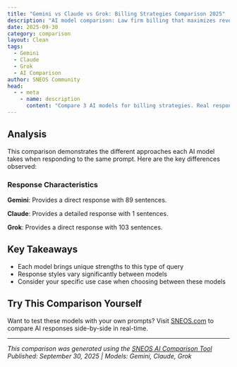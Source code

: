 ```yaml
---
title: "Gemini vs Claude vs Grok: Billing Strategies Comparison 2025"
description: "AI model comparison: Law firm billing that maximizes revenue without alienating clients..."
date: 2025-09-30
category: comparison
layout: Clean
tags:
  - Gemini
  - Claude
  - Grok
  - AI Comparison
author: SNEOS Community
head:
  - - meta
    - name: description
      content: "Compare 3 AI models for billing strategies. Real responses from Gemini, Claude, Grok with detailed analysis."
---
```


<ChatComparison
  title="Gemini vs Claude vs Grok: Billing Strategies Comparison 2025"
  prompt="Law firm billing that maximizes revenue without alienating clients"
  :responses='{
    "Gemini": "Law firm billing that maximizes revenue without alienating clients is a delicate balancing act. It requires transparency, value delivery, and a proactive approach. Here\u0027s a breakdown of strategies:\n\n**I. Foundational Principles: Transparency \u0026 Value**\n\n*   **Clearly Defined Engagement Agreement:**\n    *   **Scope of Work:**  Be precise about what you *will* and *will not* do.  Ambiguity leads to disputes.\n    *   **Billing Rates (All Personnel):**  List hourly rates for partners, associates, paralegals, and any other billable staff.  Make sure clients understand the rate structure.\n    *   **Fee Arrangement:** Specify whether it\u0027s hourly, flat fee, contingency, hybrid, or value-based. Explain the advantages and disadvantages of each.\n    *   **Expense Policy:**  Detail which expenses are billable (travel, court fees, copying, online research, etc.) and how they are calculated.  Get pre-approval for significant expenses.\n    *   **Payment Terms:**  Clearly state due dates, late payment penalties (if any), and accepted payment methods.\n    *   **Regular Reviews:** Include a clause stating how often the engagement agreement will be reviewed and updated, and under what circumstances.\n\n*   **Communication is Key:**\n    *   **Regular Updates:**  Keep clients informed about the progress of their case, potential roadblocks, and any significant changes in strategy.\n    *   **Discuss Budget Implications:**  If a case is going to require more work than initially anticipated, discuss the potential budget impact *before* incurring the extra costs.\n    *   **Promptly Answer Questions:**  Respond to client inquiries about billing promptly and thoroughly. Don\u0027t leave them guessing.\n    *   **Educate Clients:** Explain legal processes and why certain tasks are necessary. Help them understand the value you\u0027re providing.\n\n*   **Focus on Value:**\n    *   **Deliver Exceptional Service:**  The best way to avoid billing disputes is to provide high-quality legal work that achieves positive results.\n    *   **Go the Extra Mile:**  Small gestures of good service (e.g., anticipating needs, being readily available) can build goodwill and make clients more understanding of fees.\n    *   **Demonstrate Results:**  Quantify the value you bring.  Did you save them money?  Protect their interests?  Achieve a favorable outcome?  Highlight these successes.\n\n**II. Billing Practices to Maximize Revenue (Without Alienating Clients):**\n\n*   **Detailed and Accurate Timekeeping:**\n    *   **Record Time Contemporaneously:**  Don\u0027t rely on memory. Record time as you work on a task. Use time tracking software.\n    *   **Use Clear and Descriptive Time Entries:**  Avoid vague descriptions like \u0022research\u0022 or \u0022phone call.\u0022  Instead, use \u0022Research regarding statute of limitations for breach of contract claim\u0022 or \u0022Phone conference with client regarding settlement offer.\u0022\n    *   **Avoid Block Billing:**  Break down large blocks of time into smaller, more specific entries.  Clients are often suspicious of block billing.\n    *   **Reasonable Billing Increments:**  Many firms bill in 6-minute (0.1 hour) increments. Be consistent.\n\n*   **Strategic Fee Arrangements:**\n    *   **Flat Fees:**  Good for routine tasks (e.g., simple wills, uncontested divorces). Provides certainty for the client and allows you to streamline your work.  Carefully estimate the scope of work to ensure profitability.\n    *   **Contingency Fees:**  Common in personal injury cases.  Align your interests with the client\u0027s, but be selective about the cases you take on contingency.\n    *   **Value-Based Billing:**  Focus on the *value* you provide, not just the time you spend.  This requires a deep understanding of the client\u0027s needs and goals.  Can be very lucrative if done right.\n    *   **Hybrid Fee Arrangements:**  Combine elements of different fee structures (e.g., a small flat fee for initial work, plus an hourly rate if the case goes to trial).\n    *   **Consider a Retainer:** Secures your services and provides a financial buffer.\n\n*   **Expense Management:**\n    *   **Minimize Unnecessary Expenses:**  Be mindful of costs.  Don\u0027t spend lavishly on client matters.\n    *   **Negotiate Vendor Rates:**  Shop around for the best prices on services like copying, printing, and expert witnesses.\n    *   **Pass Through Discounts:** If you receive a discount from a vendor, pass that discount on to the client.\n    *   **Itemize Expenses Clearly:**  Don\u0027t just lump expenses together.  Provide a detailed breakdown.\n\n*   **Billing Software and Automation:**\n    *   **Use a Robust Billing System:**  Modern software can automate time tracking, invoicing, and payment processing.  It can also help you identify potential billing errors.\n    *   **Consider Online Payment Options:**  Make it easy for clients to pay their bills.\n    *   **Automated Reminders:**  Set up automated reminders for overdue invoices.\n\n*   **Review and Audit Bills:**\n    *   **Catch Errors Before Sending:**  Review each bill carefully before sending it to the client.  Look for errors in time entries, expense calculations, and billing rates.\n    *   **Ensure Compliance with Billing Guidelines:**  If the client has specific billing guidelines, make sure you are following them.\n    *   **Consider Internal Audits:** Periodically audit your billing practices to identify areas for improvement.\n\n**III. Proactive Client Management \u0026 Relationship Building**\n\n*   **Regular Client Communication:**\n    *   **Progress Reports:**  Provide periodic updates on the case, even if there\u0027s no major news.\n    *   **Phone Calls and Emails:**  Stay in touch with clients.  Be responsive to their questions and concerns.\n    *   **Client Satisfaction Surveys:**  Get feedback from clients on your services and billing practices.\n\n*   **Be Willing to Negotiate (Within Reason):**\n    *   **Listen to Concerns:**  If a client raises concerns about a bill, listen carefully to their concerns and try to understand their perspective.\n    *   **Offer Explanations:**  Explain the basis for the charges in detail.\n    *   **Be Flexible:**  In some cases, it may be necessary to negotiate a discount or payment plan to resolve a billing dispute.  It\u0027s often better to compromise than to lose a client.\n\n*   **Train Your Team:**\n    *   **Billing Policies and Procedures:**  Train your attorneys and staff on your firm\u0027s billing policies and procedures.\n    *   **Client Communication Skills:**  Teach your team how to communicate effectively with clients about billing matters.\n    *   **Ethical Billing Practices:**  Emphasize the importance of ethical billing practices and avoiding overbilling.\n\n**IV. Ethical Considerations:**\n\n*   **Do Not Overbill:**  This is unethical and can damage your reputation.  Only bill for reasonable and necessary services.\n*   **Be Transparent About Fees:**  Don\u0027t hide fees or surprise clients with unexpected charges.\n*   **Avoid \u0022Padding\u0022 Time:**  Don\u0027t inflate your time entries.\n*   **Comply with Ethical Rules:**  Be familiar with the ethical rules governing attorney billing in your jurisdiction.\n\n**In Summary:**\n\nMaximizing revenue while maintaining positive client relationships requires a firm commitment to transparency, value, and ethical billing practices.  By implementing these strategies, law firms can increase their profitability without alienating their clients.  The key is to focus on delivering exceptional service, communicating effectively, and being willing to work with clients to resolve billing disputes.\n",
    "Claude": "Here are key strategies for revenue-maximizing billing that maintains strong client relationships:\n\n## Transparent Billing Practices\n\n**Clear Fee Structures**\n- Provide detailed engagement letters outlining all potential costs\n- Use fixed fees for routine matters when possible\n- Clearly explain hourly rate variations by attorney level\n- Discuss estimated ranges and budget parameters upfront\n\n**Regular Communication**\n- Send monthly interim bills rather than large quarterly surprises\n- Include brief case progress updates with invoices\n- Promptly notify clients when approaching budget thresholds\n- Offer regular budget reviews for ongoing matters\n\n## Value-Based Billing Models\n\n**Alternative Fee Arrangements (AFAs)**\n- Flat fees for standardized services\n- Success/contingency components for appropriate matters\n- Blended rates for team-based work\n- Phased billing tied to project milestones\n\n**Value Documentation**\n- Clearly articulate outcomes achieved\n- Quantify cost savings or revenue generated for client\n- Highlight expertise that prevented problems\n- Compare costs to potential consequences avoided\n\n## Efficiency and Technology\n\n**Process Optimization**\n- Use templates and precedents to reduce drafting time\n- Implement matter management systems\n- Automate routine tasks where appropriate\n- Train staff to work efficiently at appropriate levels\n\n**Accurate Time Tracking**\n- Use real-time time entry systems\n- Provide detailed, meaningful task descriptions\n- Avoid block billing for multiple tasks\n- Review and edit time entries for accuracy and client value\n\n## Client Relationship Management\n\n**Regular Check-ins**\n- Schedule periodic relationship meetings beyond billing discussions\n- Seek feedback on service quality and billing satisfaction\n- Address concerns promptly and professionally\n- Demonstrate ongoing value beyond individual matters\n\n**Flexible Payment Options**\n- Offer payment plans for large bills\n- Accept various payment methods\n- Consider retainer arrangements\n- Provide early payment discounts when cash flow allows\n\nWould you like me to elaborate on any of these strategies or discuss implementation approaches?",
    "Grok": "Balancing revenue maximization with client satisfaction is a delicate art for law firms. Billing practices must be transparent, fair, and value-driven to maintain trust while ensuring profitability. Below are strategies for law firm billing that can help achieve this balance, based on industry best practices and client psychology.\n\n---\n\n### 1. Adopt Transparent and Predictable Billing Models\n   - **Why it works**: Clients are more likely to accept bills when they understand what they\u2019re paying for and can anticipate costs. Surprises in billing lead to dissatisfaction.\n   - **How to implement**:\n     - Use **flat fees** for predictable, routine matters (e.g., simple contracts, wills). This provides certainty for clients and allows the firm to build in a margin for efficiency gains.\n     - Offer **capped fees** or hybrid models (a base fee plus hourly for unexpected complexities) for matters with some uncertainty.\n     - Provide detailed **fee estimates** upfront, with clear explanations of variables that could increase costs.\n   - **Revenue impact**: Predictable models encourage clients to engage services without hesitation, increasing case volume. Efficiency-driven flat fees can also boost margins if workflows are streamlined.\n\n---\n\n### 2. Leverage Value-Based Billing Over Hourly Rates\n   - **Why it works**: Hourly billing often feels like a \u201Cblack box\u201D to clients, who may perceive it as incentivizing inefficiency. Value-based billing ties fees to the outcome or importance of the work, aligning firm and client interests.\n   - **How to implement**:\n     - Charge based on the complexity, risk, or value of the outcome (e.g., a percentage of a settlement or deal value for high-stakes cases).\n     - Offer **success fees** or contingency arrangements for litigation, where clients pay only if they win (or pay a reduced rate upfront with a bonus on success).\n   - **Revenue impact**: Value-based billing can justify higher fees for high-impact work, as clients are willing to pay more for results that matter. It also differentiates the firm from competitors stuck on hourly rates.\n   - **Client satisfaction**: Clients feel they\u2019re paying for results, not just time, which builds trust.\n\n---\n\n### 3. Implement Tiered Service Packages\n   - **Why it works**: Offering different service levels allows clients to choose what fits their budget and needs, reducing sticker shock and increasing perceived control.\n   - **How to implement**:\n     - Create packages such as \u201CBasic,\u201D \u201CStandard,\u201D and \u201CPremium\u201D for common services (e.g., corporate formation or estate planning). Each tier could include more comprehensive advice, faster turnaround, or additional perks.\n     - Clearly explain what each package includes and the value of \u201Cupgrading.\u201D\n   - **Revenue impact**: Upselling to higher tiers becomes natural as clients see tangible benefits, increasing per-client revenue without pushing too hard.\n   - **Client satisfaction**: Clients appreciate having options and don\u2019t feel forced into a one-size-fits-all cost structure.\n\n---\n\n### 4. Use Technology to Streamline Billing and Enhance Transparency\n   - **Why it works**: Clients expect modern, accessible billing practices. Technology reduces errors, speeds up invoicing, and provides real-time insights, which builds trust.\n   - **How to implement**:\n     - Use billing software (e.g., Clio, MyCase) to automate time tracking, generate detailed invoices, and allow clients to view costs in real time via client portals.\n     - Break down invoices with clear descriptions of tasks, time spent, and associated costs\u2014avoid vague entries like \u201Clegal services.\u201D\n     - Offer online payment options and reminders to reduce friction in collections.\n   - **Revenue impact**: Automation reduces administrative overhead, allowing staff to focus on billable work. Clear invoices also minimize disputes, speeding up payment cycles.\n   - **Client satisfaction**: Transparency and ease of payment make clients feel respected and in control.\n\n---\n\n### 5. Communicate Regularly About Costs and Value\n   - **Why it works**: Clients are less likely to balk at bills if they\u2019re kept in the loop and understand the value of the work. Proactive communication prevents disputes before they arise.\n   - **How to implement**:\n     - Send periodic updates (e.g., weekly or monthly) summarizing work done, costs incurred, and upcoming expenses.\n     - Highlight milestones or wins in communications to reinforce the value of your services (e.g., \u201CWe successfully negotiated X, saving you Y\u201D).\n     - Be upfront about potential cost overruns as soon as they\u2019re foreseeable, proposing solutions like phased billing or scope adjustments.\n   - **Revenue impact**: Proactive communication reduces write-offs and disputes, ensuring more billed hours are actually collected. It also builds long-term client loyalty, leading to repeat business.\n   - **Client satisfaction**: Clients feel informed and valued, reducing the risk of alienation.\n\n---\n\n### 6. Offer Flexible Payment Plans\n   - **Why it works**: High legal fees can deter clients or strain relationships if payment is expected in full upfront. Flexible options make services accessible without compromising revenue.\n   - **How to implement**:\n     - Allow installment payments for large bills, with clear terms and minimal interest (if any).\n     - Partner with third-party financing companies that offer loans for legal fees, taking the burden off the firm.\n     - Accept multiple payment methods, including credit cards, to ease cash flow concerns for clients.\n   - **Revenue impact**: Flexible plans increase the likelihood of full payment over time and attract clients who might otherwise delay or avoid engaging services.\n   - **Client satisfaction**: Payment flexibility shows empathy for clients\u2019 financial situations, fostering goodwill.\n\n---\n\n### 7. Incentivize Early or Prompt Payment\n   - **Why it works**: Cash flow is critical for law firms, and incentives can encourage clients to pay quickly without resorting to heavy-handed collection tactics.\n   - **How to implement**:\n     - Offer small discounts (e.g., 2-5%) for invoices paid within a short window (e.g., 10 days).\n     - Charge modest late fees or interest for overdue payments, clearly communicated in engagement letters.\n   - **Revenue impact**: Faster payments improve cash flow, reducing the need for credit lines or delayed investments in growth.\n   - **Client satisfaction**: Discounts feel like a reward, and clear late fee policies prevent misunderstandings.\n\n---\n\n### 8. Focus on Retainer and Subscription Models for Recurring Revenue\n   - **Why it works**: Retainers and subscriptions create predictable income streams and deepen client relationships by ensuring ongoing engagement.\n   - **How to implement**:\n     - Offer retainer agreements for businesses or high-net-worth individuals needing regular legal advice, with a set monthly fee covering a defined scope of work.\n     - Create subscription plans for small businesses or startups, bundling services like contract reviews, compliance checks, or hourly consultations at a discount.\n   - **Revenue impact**: Recurring revenue stabilizes cash flow and reduces reliance on one-off matters, allowing better financial planning and investment in growth.\n   - **Client satisfaction**: Clients benefit from predictable costs and prioritized access to legal support, enhancing their perception of value.\n\n---\n\n### 9. Train Attorneys on Efficient Work and Billing Practices\n   - **Why it works**: Overbilling or inefficient work can inflate costs unnecessarily, alienating clients. Training ensures attorneys bill fairly while maximizing profitability.\n   - **How to implement**:\n     - Teach attorneys to track time accurately and describe work in client-friendly terms on invoices.\n     - Encourage delegation of routine tasks to junior staff or paralegals to keep costs down while maintaining quality.\n     - Use project management tools to monitor case progress and avoid duplication of effort.\n   - **Revenue impact**: Efficient work reduces write-downs (unbilled time) and allows attorneys to handle more cases, increasing overall billables.\n   - **Client satisfaction**: Clients notice when bills reflect reasonable effort, maintaining trust.\n\n---\n\n### 10. Seek Client Feedback on Billing Practices\n   - **Why it works**: Understanding client pain points around billing can help refine practices, preventing dissatisfaction and uncovering opportunities to add value.\n   - **How to implement**:\n     - Send post-engagement surveys asking about billing clarity, fairness, and overall experience.\n     - Hold periodic check-ins with long-term clients to discuss their preferences for billing structures.\n   - **Revenue impact**: Adjusting billing based on feedback can lead to higher retention and word-of-mouth referrals, driving long-term growth.\n   - **Client satisfaction**: Clients appreciate being heard, strengthening relationships.\n\n---\n\n### Key Pitfalls to Avoid\n- **Overbilling or padding hours**: This erodes trust and can lead to reputational damage or legal disputes.\n- **Lack of communication**: Failing to warn clients of cost increases or scope creep creates frustration.\n- **Inflexibility**: Rigid billing or payment terms can alienate clients with legitimate financial constraints.\n- **Opaque invoices**: Vague descriptions or lack of detail make clients question the value of services.\n\n---\n\nBy focusing on transparency, value alignment, and flexibility, law firms can design billing practices that maximize revenue while preserving client relationships. The goal is to make clients feel they are receiving high-value services for a fair price, ensuring both profitability and loyalty. If you\u2019re looking to implement specific tools or policies, consider starting with billing software and revised engagement letters to formalize transparent practices. Would you like guidance on specific software or templates for client communications?"
  }'
  published-date="12:51"
/>

## Analysis

This comparison demonstrates the different approaches each AI model takes when responding to the same prompt. Here are the key differences observed:

### Response Characteristics

**Gemini**: Provides a direct response with 89 sentences. 

**Claude**: Provides a detailed response with 1 sentences. 

**Grok**: Provides a direct response with 103 sentences. 

## Key Takeaways

- Each model brings unique strengths to this type of query
- Response styles vary significantly between models
- Consider your specific use case when choosing between these models

## Try This Comparison Yourself

Want to test these models with your own prompts? Visit [SNEOS.com](https://sneos.com) to compare AI responses side-by-side in real-time.

---

*This comparison was generated using the [SNEOS AI Comparison Tool](https://sneos.com)*
*Published: September 30, 2025 | Models: Gemini, Claude, Grok*
